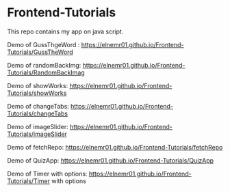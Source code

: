# Frontend-Tutorials

This repo contains my app on java script.

Demo of GussThgeWord : https://elnemr01.github.io/Frontend-Tutorials/GussTheWord

Demo of randomBackImg: https://elnemr01.github.io/Frontend-Tutorials/RandomBackImag

Demo of showWorks: https://elnemr01.github.io/Frontend-Tutorials/showWorks

Demo of changeTabs: https://elnemr01.github.io/Frontend-Tutorials/changeTabs

Demo of imageSlider: https://elnemr01.github.io/Frontend-Tutorials/imageSlider

Demo of fetchRepo: https://elnemr01.github.io/Frontend-Tutorials/fetchRepo

Demo of QuizApp: https://elnemr01.github.io/Frontend-Tutorials/QuizApp

Demo of Timer with options: https://elnemr01.github.io/Frontend-Tutorials/Timer with options


